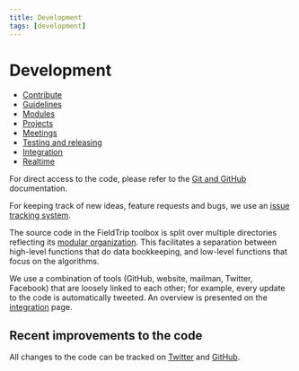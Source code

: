 ```yaml
---
title: Development
tags: [development]
---
```


# Development

- [Contribute](/contribute)
- [Guidelines](/development/guideline)
- [Modules](/development/module)
- [Projects](/development/project)
- [Meetings](/development/meeting)
- [Testing and releasing](/development/dashboard)
- [Integration](/development/integration)
- [Realtime](/development/realtime)

For direct access to the code, please refer to the [Git and GitHub](/development/git) documentation.

For keeping track of new ideas, feature requests and bugs, we use an [issue tracking system](/bugzilla).

The source code in the FieldTrip toolbox is split over multiple directories reflecting its [modular organization](/development/module). This facilitates a separation between high-level functions that do data bookkeeping, and low-level functions that focus on the algorithms.

We use a combination of tools (GitHub, website, mailman, Twitter, Facebook) that are loosely linked to each other; for example, every update to the code is automatically tweeted. An overview is presented on the [integration](/development/integration) page.

## Recent improvements to the code

All changes to the code can be tracked on [Twitter](http://twitter.com/fieldtriptoolbx) and [GitHub](/development/git).
